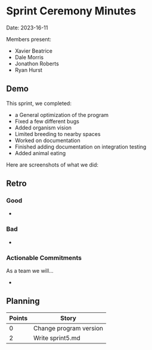 # Sprint Ceremony Minutes
  
Date: 2023-16-11

Members present:

* Xavier Beatrice
* Dale Morris
* Jonathon Roberts
* Ryan Hurst
  
## Demo

This sprint, we completed:

* a General optimization of the program
* Fixed a few different bugs
* Added organism vision
* Limited breeding to nearby spaces
* Worked on documentation
* Finished adding documentation on integration testing
* Added animal eating

Here are screenshots of what we did:


## Retro

### Good

* 

### Bad

* 

### Actionable Commitments

As a team we will...

* 

## Planning

Points | Story
-------|--------
0      | Change program version
2      | Write sprint5.md
